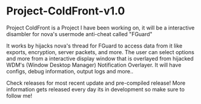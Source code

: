 # Project-ColdFront-v1.0
Project ColdFront is a Project I have been working on, it will be a interactive disambler for nova's usermode anti-cheat called "FGuard"  

It works by hijacks nova's thread for FGuard to access data from it like exports, encryption, server packets, and more. The user can select options and more from a interactive display window that is overlayed from hijacked WDM's (Window Desktop Manager) Notification Overlayer. It will have configs, debug information, output logs and more..  

Check releases for most recent update and pre-compiled release! 
More information gets released every day its in development so make sure to follow me!
